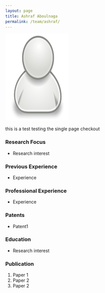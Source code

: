 ```yaml
---
layout: page
title: Ashraf Aboulnaga
permalink: /team/ashraf/
---
```

![ashraf](/team/ashraf/small.png)

this is a test testing the single page checkout

### Research Focus
- Research interest 


### Previous Experience
- Experience


### Professional Experience
- Experience


### Patents
- Patent1


### Education
- Research interest 


### Publication 
1. Paper 1
2. Paper 2
3. Paper 2




